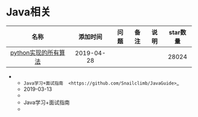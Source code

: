 # Java相关

名称|添加时间|问题|备注|说明|star数量
:---:|:---:|:---:|:---:|:---:|:--:
[python实现的所有算法](https://github.com/TheAlgorithms/Python)|2019-04-28||||28024

     
   * - `Java学习+面试指南  <https://github.com/Snailclimb/JavaGuide>`_ 
     - 2019-03-13
     - 
     - Java学习+面试指南
     -    